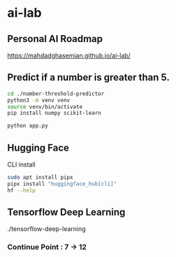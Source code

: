 # ai-lab

## Personal AI Roadmap

https://mahdadghasemian.github.io/ai-lab/

## Predict if a number is greater than 5.

```bash
cd ./number-threshold-predictor
python3 -m venv venv
source venv/bin/activate
pip install numpy scikit-learn

python app.py
```

## Hugging Face

CLI install

```bash
sudo apt install pipx
pipx install "huggingface_hub[cli]"
hf --help
```

## Tensorflow Deep Learning

./tensorflow-deep-learning

### Continue Point : 7 -> 12
